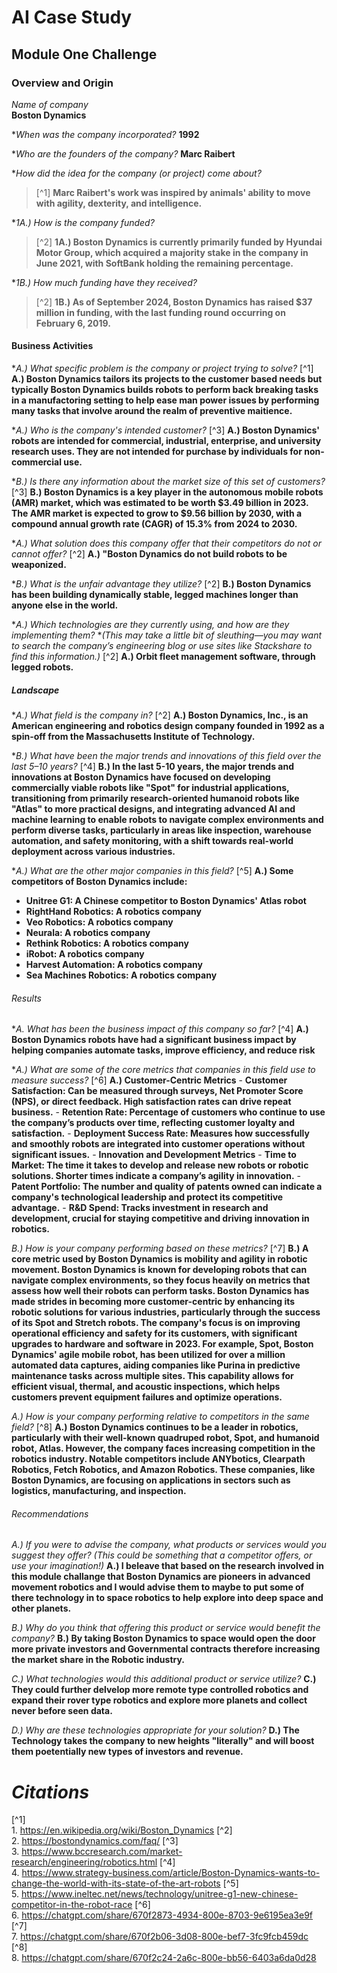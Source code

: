 # AI Case Study
## Module One Challenge

### Overview and Origin

*Name of company*  
    **Boston Dynamics** 

**When was the company incorporated?*
    **1992** 

**Who are the founders of the company?*
    **Marc Raibert**  

**How did the idea for the company (or project) come about?*
> [^1] **Marc Raibert's work was inspired by animals' ability to move with agility, dexterity, and intelligence.** 

**1A.) How is the company funded?* 
> [^2] **1A.) Boston Dynamics is currently primarily funded by Hyundai Motor Group, which acquired a majority stake in the company in June 2021, with SoftBank holding the remaining percentage.**

**1B.) How much funding have they received?*
> [^2] **1B.) As of September 2024, Boston Dynamics has raised $37 million in funding, with the last funding round occurring on February 6, 2019.** 


#### Business Activities

**A.) What specific problem is the company or project trying to solve?*
    [^1] **A.) Boston Dynamics tailors its projects to the customer based needs but typically Boston Dynamics builds robots to perform back breaking tasks in a manufactoring setting to help ease man power issues by performing many tasks that involve around the realm of preventive maitience.**  

**A.) Who is the company's intended customer?* 
    [^3] **A.) Boston Dynamics' robots are intended for commercial, industrial, enterprise, and university research uses. They are not intended for purchase by individuals for non-commercial use.**

**B.) Is there any information about the market size of this set of customers?*
    [^3] **B.) Boston Dynamics is a key player in the autonomous mobile robots (AMR) market, which was estimated to be worth $3.49 billion in 2023. The AMR market is expected to grow to $9.56 billion by 2030, with a compound annual growth rate (CAGR) of 15.3% from 2024 to 2030.**

**A.) What solution does this company offer that their competitors do not or cannot offer?* 
    [^2] **A.) "Boston Dynamics do not build robots to be weaponized.** 

**B.) What is the unfair advantage they utilize?*
    [^2] **B.) Boston Dynamics has been building dynamically stable, legged machines longer than anyone else in the world.**  

**A.) Which technologies are they currently using, and how are they implementing them?* **(This may take a little bit of sleuthing&mdash;you may want to search the company’s engineering blog or use sites like Stackshare to find this information.)* 
    [^2] **A.) Orbit fleet management software, through legged robots.**

##### Landscape

**A.) What field is the company in?* 
    [^2] **A.) Boston Dynamics, Inc., is an American engineering and robotics design company founded in 1992 as a spin-off from the Massachusetts Institute of Technology.**

**B.) What have been the major trends and innovations of this field over the last 5&ndash;10 years?* 
    [^4] **B.) In the last 5-10 years, the major trends and innovations at Boston Dynamics have focused on developing commercially viable robots like "Spot" for industrial applications, transitioning from primarily research-oriented humanoid robots like "Atlas" to more practical designs, and integrating advanced AI and machine learning to enable robots to navigate complex environments and perform diverse tasks, particularly in areas like inspection, warehouse automation, and safety monitoring, with a shift towards real-world deployment across various industries.** 
 
**A.) What are the other major companies in this field?* 
    [^5] **A.) Some competitors of Boston Dynamics include:** 
- **Unitree G1: A Chinese competitor to Boston Dynamics' Atlas robot** 
- **RightHand Robotics: A robotics company** 
- **Veo Robotics: A robotics company** 
- **Neurala: A robotics company** 
- **Rethink Robotics: A robotics company** 
- **iRobot: A robotics company** 
- **Harvest Automation: A robotics company** 
- **Sea Machines Robotics: A robotics company**

###### Results

**A.  What has been the business impact of this company so far?*
    [^4] **A.) Boston Dynamics robots have had a significant business impact by helping companies automate tasks, improve efficiency, and reduce risk** 

**A.) What are some of the core metrics that companies in this field use to measure success?*
    [^6] **A.) Customer-Centric Metrics**
    - **Customer Satisfaction: Can be measured through surveys, Net Promoter Score (NPS), or direct feedback. High satisfaction rates can drive repeat business.**
    - **Retention Rate: Percentage of customers who continue to use the company’s products over time, reflecting customer loyalty and satisfaction.**
    - **Deployment Success Rate: Measures how successfully and smoothly robots are integrated into customer operations without significant issues.**
    - **Innovation and Development Metrics**
    - **Time to Market: The time it takes to develop and release new robots or robotic solutions. Shorter times indicate a company’s agility in innovation.**
    - **Patent Portfolio: The number and quality of patents owned can indicate a company's technological leadership and protect its competitive advantage.**
    - **R&D Spend: Tracks investment in research and development, crucial for staying competitive and driving innovation in robotics.**  

*B.) How is your company performing based on these metrics?* 
    [^7] **B.) A core metric used by Boston Dynamics is mobility and agility in robotic movement. Boston Dynamics is known for developing robots that can navigate complex environments, so they focus heavily on metrics that assess how well their robots can perform tasks. Boston Dynamics has made strides in becoming more customer-centric by enhancing its robotic solutions for various industries, particularly through the success of its Spot and Stretch robots. The company's focus is on improving operational efficiency and safety for its customers, with significant upgrades to hardware and software in 2023. For example, Spot, Boston Dynamics' agile mobile robot, has been utilized for over a million automated data captures, aiding companies like Purina in predictive maintenance tasks across multiple sites. This capability allows for efficient visual, thermal, and acoustic inspections, which helps customers prevent equipment failures and optimize operations.**

*A.) How is your company performing relative to competitors in the same field?*
    [^8] **A.) Boston Dynamics continues to be a leader in robotics, particularly with their well-known quadruped robot, Spot, and humanoid robot, Atlas. However, the company faces increasing competition in the robotics industry. Notable competitors include ANYbotics, Clearpath Robotics, Fetch Robotics, and Amazon Robotics. These companies, like Boston Dynamics, are focusing on applications in sectors such as logistics, manufacturing, and inspection.**

###### Recommendations

*A.) If you were to advise the company, what products or services would you suggest they offer? (This could be something that a competitor offers, or use your imagination!)*
    **A.) I beleave that based on the research involved in this module challange that Boston Dynamics are pioneers in advanced movement robotics and I would advise them to maybe to put some of there technology in to space robotics to help explore into deep space and other planets.** 

*B.) Why do you think that offering this product or service would benefit the company?*
    **B.) By taking Boston Dynamics to space would open the door more private investors and Governmental contracts therefore increasing the market share in the Robotic industry.**  

*C.) What technologies would this additional product or service utilize?*
    **C.) They could further delvelop more remote type controlled robotics and expand their rover type robotics and explore more planets and collect never before seen data.** 

*D.) Why are these technologies appropriate for your solution?*
    **D.) The Technology takes the company to new heights "literally" and will boost them poetentially new types of investors and revenue.** 

 # ***Citations***

[^1]    
    1. https://en.wikipedia.org/wiki/Boston_Dynamics
[^2]    
    2. https://bostondynamics.com/faq/
[^3]    
    3. https://www.bccresearch.com/market-research/engineering/robotics.html 
[^4]    
    4. https://www.strategy-business.com/article/Boston-Dynamics-wants-to-change-the-world-with-its-state-of-the-art-robots
[^5]    
    5. https://www.ineltec.net/news/technology/unitree-g1-new-chinese-competitor-in-the-robot-race
[^6]    
    6. https://chatgpt.com/share/670f2873-4934-800e-8703-9e6195ea3e9f
[^7]    
    7. https://chatgpt.com/share/670f2b06-3d08-800e-bef7-3fc9fcb459dc
[^8]    
    8. https://chatgpt.com/share/670f2c24-2a6c-800e-bb56-6403a6da0d28
